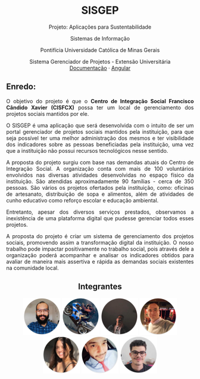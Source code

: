 <div align="center">
<h1>SISGEP</h1>
<p>Projeto: Aplicações para Sustentabilidade</p>
<p>Sistemas de Informação</p>
<p>Pontifícia Universidade Católica de Minas Gerais</p>
 </div>


<p align="center">
  Sistema Gerenciador de Projetos - Extensão Universitária
 <br> 
  <a href="shared/docs/Documentation.md">Documentação</a>
 ·   
  <a href="src/Frontend/SISGEP.Front/README.md">Angular</a>
</p>

## Enredo:

<div align="justify">
O objetivo do projeto é que o <b>Centro de Integração Social Francisco Cândido Xavier (CISFCX)</b> possa ter um local de gerenciamento dos projetos sociais mantidos por ele.

O SISGEP é uma aplicação que será desenvolvida com o intuito de ser um portal gerenciador de projetos sociais mantidos pela instituição, para que seja possível ter uma melhor administração dos mesmos e ter visibilidade dos indicadores sobre as pessoas beneficiadas pela instituição, uma vez que a instituição não possui recursos tecnológicos nesse sentido.

A proposta do projeto surgiu com base nas demandas atuais do Centro de Integração Social. A organização conta com mais de 100 voluntários envolvidos nas diversas atividades desenvolvidas no espaço físico da instituição. São atendidas aproximadamente 90 famílias - cerca de 350 pessoas. São vários os projetos ofertados pela instituição, como: oficinas de artesanato, distribuição de sopa e alimentos, além de atividades de cunho educativo como reforço escolar e educação ambiental.

Entretanto, apesar dos diversos serviços prestados, observamos a inexistência de uma plataforma digital que pudesse gerenciar todos esses projetos. 

A proposta do projeto é criar um sistema de gerenciamento dos projetos sociais, promovendo assim a transformação digital da instituição. O nosso trabalho pode impactar positivamente no trabalho social, pois através dele a organização poderá acompanhar e analisar os indicadores obtidos para avaliar de maneira mais assertiva e rápida as demandas sociais existentes na comunidade local.
</div>
  
<div align="center">
 
## Integrantes

<a href="https://github.com/alonso-boj" title="Alonso Batista" rel="nofollow"><img src="shared/images/users/alonso.png" alt="logo" data-canonical-src="https://github.com/alonso-boj" width="100vw"/></a>
<a href="https://github.com/Dande06" title="André Moreira" rel="nofollow"><img src="shared/images/users/andre.png" alt="logo" data-canonical-src="https://github.com/Dande06" width="100vw"/></a>
<a href="https://github.com/gstvcastroc" title="Gustavo Castro" rel="nofollow"><img src="shared/images/users/gustavo.png" alt="logo" data-canonical-src="https://github.com/gstvcastroc" width="100vw"/></a>
<a href="https://github.com/halexmaciel" title="Halex Maciel" rel="nofollow"><img src="shared/images/users/halex.png" alt="logo" data-canonical-src="https://github.com/halexmaciel" width="100vw"/></a>
<a href="https://github.com/Jenniferandreia" title="Jennifer Andreia" rel="nofollow"><img src="shared/images/users/jennifer.png" alt="logo" data-canonical-src="https://github.com/Jenniferandreia" width="100vw"/></a>
<a href="https://github.com/MarceloMoreiraNunes" title="Marcelo Nunes" rel="nofollow"><img src="shared/images/users/marcelo.png" alt="logo" data-canonical-src="https://github.com/MarceloMoreiraNunes" width="100vw"/></a>
<a href="https://github.com/WelbertJr" title="Welbert Júnior" rel="nofollow"><img src="shared/images/users/welbert.png" alt="logo" data-canonical-src="https://github.com/WelbertJr" width="100vw"/></a>
